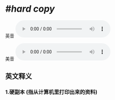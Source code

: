 # ***\#hard copy*** 
英音
<audio src="./media/hard copy1_AAC.aac" controls="controls"></audio>

美音
<audio src="./media/hard copy2_AAC.aac" controls="controls"></audio>



  

英文释义
---
### 1.**硬副本 (指从计算机里打印出来的资料)**  


